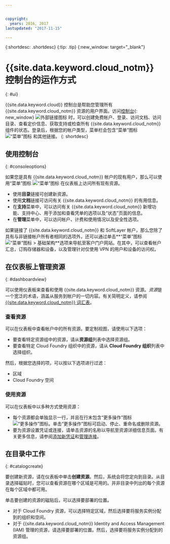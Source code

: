 ```yaml
---


copyright:
  years: 2016, 2017
lastupdated: "2017-11-15"

---
```


{:shortdesc: .shortdesc}
{:tip: .tip}
{:new_window: target="_blank"}

# {{site.data.keyword.cloud_notm}} 控制台的运作方式
{: #ui}

{{site.data.keyword.cloud}} 控制台是帮助您管理所有 {{site.data.keyword.cloud_notm}} 资源的用户界面。访问[控制台](https://console.bluemix.net){: new_window} ![外部链接图标](../icons/launch-glyph.svg "外部链接图标") 时，可以创建免费帐户、登录、访问文档、访问目录、查看定价信息、获取支持或检查所有 {{site.data.keyword.cloud_notm}} 组件的状态。登录后，根据您的帐户类型，菜单栏会包含“菜单”图标 ![“菜单”图标](../icons/icon_hamburger.svg) 和其他链接。
{: shortdesc}

## 使用控制台
{: #consoleoptions}

如果您是具有 {{site.data.keyword.cloud_notm}} 帐户的现有用户，那么可以使用“菜单”图标 ![“菜单”图标](../icons/icon_hamburger.svg) 在仪表板上访问所有现有资源。 
  * 使用**目录**链接可创建新资源。
  * 使用**文档**链接可访问有关 {{site.data.keyword.cloud_notm}} 的有用信息。
  * 在**支持**菜单中，可以访问有关 {{site.data.keyword.cloud_notm}} 新增功能、支持中心、用于添加和查看凭单的选项以及“状态”页面的信息。
  * 在**管理**菜单中，可以访问帐户、计费和使用情况以及安全性选项。

如果链接了 {{site.data.keyword.cloud_notm}} 和 SoftLayer 帐户，那么您除了具有与非链接帐户所有者相同的选项外，还可以通过单击**“菜单”图标 ![“菜单”图标](../icons/icon_hamburger.svg) > 基础架构**选项来导航至客户门户网站。在其中，可以查看帐户汇总，订购存储器和设备，以及管理针对仅使用 VPN 的用户和设备的访问权。 

## 在仪表板上管理资源
{: #dashboardview}

可以使用仪表板来查看和使用 {{site.data.keyword.cloud_notm}} 资源。*资源*是一个宽泛的术语，涵盖从服务到帐户的一切内容。有关简明定义，请参阅 [{{site.data.keyword.cloud_notm}} 词汇表](/docs/overview/glossary/index.html#glossr)。

### 查看资源

可以在仪表板中查看帐户中的所有资源。要定制视图，请使用以下选项：

  * 要查看特定资源组中的资源，请从**资源组**列表中选择资源组。 
  * 要查看特定 Cloud Foundry 组织中的资源，请从 **Cloud Foundry 组织**列表中选择组织。 

然后，根据您选择的项，可以按以下选项进行过滤：

  * 区域
  * Cloud Foundry 空间
  
### 使用资源

可以在仪表板中以多种方式使用资源：

  * 每个资源都会单独显示一行，并且在行末包含“更多操作”图标 ![“更多操作”图标](../icons/overflow-menu.svg)。单击“更多操作”图标可启动、停止、重命名或删除资源。 
  * 要为资源设置凭证或连接，请单击资源的名称以导航至资源详细信息页面。有关更多信息，请参阅[添加新凭证](/docs/services/service_credentials.html)和[管理连接](/docs/manageapps/connecting_apps.html)。 

## 在目录中工作
{: #catalogcreate}

要创建新资源，请在仪表板中单击**创建资源**。然后，系统会将您定向到目录。从目录选择磁贴时，您可以查看资源在哪个区域是可用的。并非目录中列出的每个资源在每个区域中都可用。 

单击要创建的资源的磁贴后，可以选择要部署的位置。 

  * 对于 Cloud Foundry 资源，可以选择特定区域，然后选择要将服务实例分配到的组织和空间。
  * 对于 {{site.data.keyword.cloud_notm}} Identity and Access Management (IAM) 管理的资源，请选择要部署的位置。然后，选择要将服务实例分配到的资源组。
